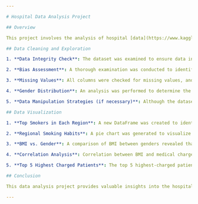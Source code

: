```yaml
---

# Hospital Data Analysis Project

## Overview

This project involves the analysis of hospital [data](https://www.kaggle.com/datasets/nanditapore/medical-cost-dataset) obtained from Kaggle. The dataset contains information about patients, including their patient ID, sex, BMI, age, region, smoking status, and total medical charges. The analysis was conducted using Python, utilizing libraries such as NumPy, Pandas, Matplotlib, and Seaborn for data exploration and visualization.

## Data Cleaning and Exploration

1. **Data Integrity Check**: The dataset was examined to ensure data integrity. Duplicate patient records were checked for and found to be absent.

2. **Bias Assessment**: A thorough examination was conducted to identify any potential biases in the data collection process, which, fortunately, were not found. This ensures the trustworthiness of the dataset.

3. **Missing Values**: All columns were checked for missing values, and none were detected.

4. **Gender Distribution**: An analysis was performed to determine the distribution of genders in the dataset, revealing only two genders, as expected.

5. **Data Manipulation Strategies (if necessary)**: Although the dataset was clean, contingency plans were made for data manipulation if required. These included removing rows with duplicated patient IDs, handling missing values in the age and BMI columns by filling with means, and deleting rows with missing region data.

## Data Visualization

1. **Top Smokers in Each Region**: A new DataFrame was created to identify the top 10 smokers in each region. It was found that they were all male with an average age of 18 and a high average BMI of 36.344. This information can be used to advocate for healthy habits among teenagers.

2. **Regional Smoking Habits**: A pie chart was generated to visualize the percentage of smokers and non-smokers in different regions. This analysis indicated that eastern regions had a higher percentage of smokers (approximately 28%) compared to south and northwest regions (approximately 22%).

3. **BMI vs. Gender**: A comparison of BMI between genders revealed that males tended to have higher BMIs and higher smoking rates.

4. **Correlation Analysis**: Correlation between BMI and medical charges was investigated and found to be weak, leading to the conclusion that other factors may influence medical charges more significantly.

5. **Top 5 Highest Charged Patients**: The top 5 highest-charged patients were identified, with notable characteristics including a mean age of 18, all being male, having no children, a mean BMI of 36.344, and all being smokers.

## Conclusion

This data analysis project provides valuable insights into the hospital data, highlighting trends related to smoking, gender, BMI, and medical charges. These findings can be used for further research or to inform healthcare decisions and public health initiatives.

---
```

